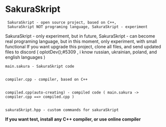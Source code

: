 # SakuraSkript
```
 SakuraSkript - open source project, based on C++,
 SakuraSkript NOT programing language, SakuraSkript - experiment
```


   SakuraSkript - only experiment, but in future, SakuraSkript - can become real programing language, but in this moment, only experiment, with small functional
If you want upgrade this project, clone all files, and send updated files to discord ( oplotDev();#5309 , i know russian, ukrainian, poland, and english languages )







```
main.sakura - SakuraSkript code


compiler.cpp - compiler, based on C++


compiled.cpp(auto-creating) - compiled code ( main.sakura -> compiler.cpp ==> compiled.cpp )


sakuraSkript.hpp - custom commands for sakuraSkript
```



**If you want test, install any C++ compiler, or use online compiler**
